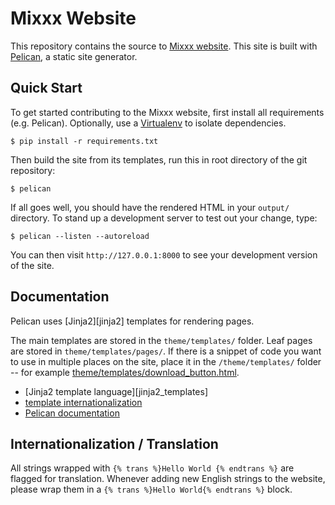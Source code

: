 # Mixxx Website

This repository contains the source to [Mixxx website][mixxx.org]. This site is
built with [Pelican][pelican], a static site generator.

## Quick Start

To get started contributing to the Mixxx website, first install all requirements
(e.g. Pelican). Optionally, use a [Virtualenv][virtualenv] to isolate
dependencies.

    $ pip install -r requirements.txt

Then build the site from its templates, run this in root directory of the git
repository:

    $ pelican

If all goes well, you should have the rendered HTML in your `output/`
directory. To stand up a development server to test out your change, type:

    $ pelican --listen --autoreload

You can then visit ```http://127.0.0.1:8000``` to see your development version
of the site.

## Documentation

Pelican uses [Jinja2][jinja2] templates for rendering pages.

The main templates are stored in the `theme/templates/` folder. Leaf pages are
stored in `theme/templates/pages/`. If there is a snippet of code you want to
use in multiple places on the site, place it in the `/theme/templates/` folder
-- for example [theme/templates/download_button.html][download_button.html].

* [Jinja2 template language][jinja2_templates]
* [template internationalization][jinja2_template_i18n]
* [Pelican documentation][pelican_docs]

## Internationalization / Translation

All strings wrapped with `{% trans %}Hello World {% endtrans %}` are flagged
for translation. Whenever adding new English strings to the website, please
wrap them in a `{% trans %}Hello World{% endtrans %}` block.

[mixxx.org]: http://mixxx.org/
[pelican]: https://github.com/getpelican/pelican
[pelican_docs]: https://docs.getpelican.com/en/latest/
[django_templates]: https://jinja.palletsprojects.com/en/2.11.x/templates/
[jinja2_template_i18n]: https://jinja.palletsprojects.com/en/2.11.x/extensions/#i18n-extension
[download_button.html]: https://github.com/mixxxdj/website/blob/website/templates/download_button.html
[virtualenv]: https://virtualenv.pypa.io/en/stable/
